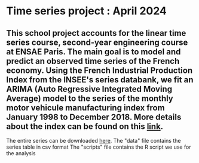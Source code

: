 # Time series project : April 2024

## This school project accounts for the linear time series course, second-year engineering course at ENSAE Paris. The main goal is to model and predict an observed time series of the French economy. Using the French Industrial Production Index from the INSEE's series databank, we fit an ARIMA (Auto Regressive Integrated Moving Average) model to the series of the monthly motor vehicule manufacturing index from January 1998 to December 2018. More details about the index can be found on this [link](https://www.insee.fr/fr/metadonnees/source/indicateur/p1646/description).

The entire series can be downloaded [here](https://www.insee.fr/fr/statistiques/serie/010768136#Telechargement). 
The "data" file contains the series table in csv format 
The "scripts" file contains the R script we use for the analysis
